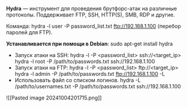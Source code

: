 **Hydra** — инструмент для проведения брутфорс-атак на различные протоколы. Поддерживает FTP, SSH, HTTP(S), SMB, RDP и другие.

Команда:
hydra -l user -P password_list.txt ftp://192.168.1.100 (перебор паролей для FTP).

**Устанавливается при помощи в Debian**: sudo apt-get install hydra

- Запуск атаки на SSH:
	hydra -l <username> -P <password_list> ssh://<target_ip>
	hydra -l root -P /path/to/passwords.txt ssh://192.168.1.100
- Запуск атаки на FTP:
	hydra -l <username> -P <password_list> ftp://<target_ip>
	hydra -l admin -P /path/to/passwords.txt ftp://192.168.1.100 -L
 - Использовать файл со списком логинов.
	hydra -L /path/to/usernames.txt -P /path/to/passwords.txt ssh://192.168.1.100


![[Pasted image 20241004201715.png]]

